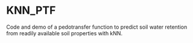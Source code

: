 # KNN_PTF
Code and demo of a pedotransfer function to predict soil water retention from readily available soil properties with kNN.
